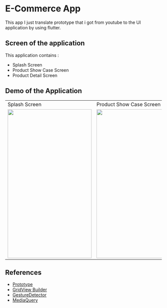 # E-Commerce App

This app I just translate prototype that i got from youtube to the UI application by using flutter.

## Screen of the application
This application contains :
- Splash Screen
- Product Show Case Screen
- Product Detail Screen


## Demo of the Application 
<table>
  <tr>
    <td>Splash Screen</td>
    <td>Product Show Case Screen</td>
    <td>Product Detail-1</td>
    <td>Product Detail-2</td>
  </tr>
  <tr>
    <td><img src="https://user-images.githubusercontent.com/68270693/152366549-e491bb0a-9ec9-46ca-b04e-f0966a0b687f.png" width=270 height=480></td>
    <td><img src="https://user-images.githubusercontent.com/68270693/152366599-01016841-3051-48ca-942f-062387df2804.png" width=270 height=480></td>
    <td><img src="https://user-images.githubusercontent.com/68270693/152366620-699562bb-8806-46aa-bd3b-d52df35dbd5d.png" width=270 height=480></td>
    <td><img src="https://user-images.githubusercontent.com/68270693/152366635-ddba12d5-ed6c-466b-a023-00aaae5c0a52.png" width=270 height=480></td>
  </tr>
 </table>



## References
- [Prototype](https://www.youtube.com/watch?v=c-6AaS7997w&t=1s)
- [GridView Builder](https://api.flutter.dev/flutter/widgets/GridView-class.html)
- [GestureDetector](https://api.flutter.dev/flutter/widgets/GestureDetector-class.html)
- [MediaQuery](https://api.flutter.dev/flutter/widgets/MediaQuery-class.html)
